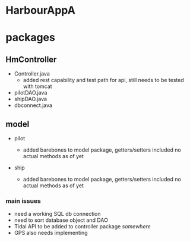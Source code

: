 # HarbourAppA
# packages

## HmController

- Controller.java
  -    added rest capability and test path for api, still needs to be tested with tomcat
- pilotDAO.java
- shipDAO.java
- dbconnect.java



## model

- pilot
  - added barebones to model package, getters/setters included no actual methods as of yet

- ship
  - added barebones to model package, getters/setters included no actual methods as of yet


### main issues

- need a working SQL db connection
- need to sort database object and DAO
- Tidal API to be added to controller package *somewhere*
- GPS also needs implementing
 
